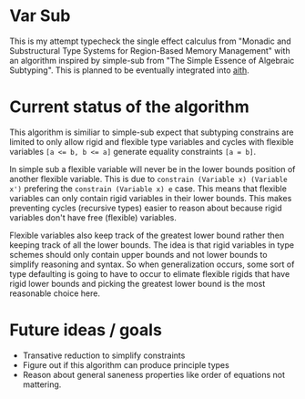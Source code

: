 # Var Sub
This is my attempt typecheck the single effect calculus from "Monadic and Substructural Type Systems for Region-Based Memory Management"
with an algorithm inspired by simple-sub from "The Simple Essence of Algebraic Subtyping".
This is planned to be eventually integrated into [aith](https://github.com/Superstar64/aith).

# Current status of the algorithm
This algorithm is similiar to simple-sub expect that subtyping constrains are limited to only allow rigid and flexible type variables
and cycles with flexible variables `[a <= b, b <= a]` generate equality constraints `[a = b]`.

In simple sub a flexible variable will never be in the lower bounds position of another flexible variable.
This is due to `constrain (Variable x) (Variable x')` prefering the `constrain (Variable x) e` case.
This means that flexible variables can only contain rigid variables in their lower bounds.
This makes preventing cycles (recursive types) easier to reason about because rigid variables don't have free (flexible) variables.

Flexible variables also keep track of the greatest lower bound rather then keeping track of all the lower bounds.
The idea is that rigid variables in type schemes should only contain upper bounds and not lower bounds to simplify reasoning and syntax.
So when generalization occurs, some sort of type defaulting is going to have to occur to elimate flexible rigids that have rigid lower bounds
and picking the greatest lower bound is the most reasonable choice here.  

# Future ideas / goals
* Transative reduction to simplify constraints
* Figure out if this algorithm can produce principle types
* Reason about general saneness properties like order of equations not mattering.

